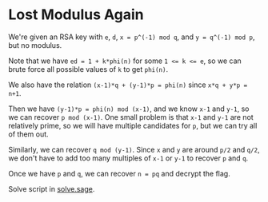 # Lost Modulus Again

We're given an RSA key with `e`, `d`, `x = p^(-1) mod q`, and `y = q^(-1) mod p`,
but no modulus.

Note that we have `ed = 1 + k*phi(n)` for some `1 <= k <= e`, so we can brute
force all possible values of `k` to get `phi(n)`.

We also have the relation `(x-1)*q + (y-1)*p = phi(n)` since `x*q + y*p = n+1`.

Then we have `(y-1)*p = phi(n) mod (x-1)`, and we know `x-1` and `y-1`, so we
can recover `p mod (x-1)`. One small problem is that `x-1` and `y-1` are not
relatively prime, so we will have multiple candidates for `p`, but we can try
all of them out.

Similarly, we can recover `q mod (y-1)`. Since `x` and `y` are around `p/2` and
`q/2`, we don't have to add too many multiples of `x-1` or `y-1` to recover
`p` and `q`.

Once we have `p` and `q`, we can recover `n = pq` and decrypt the flag.

Solve script in [solve.sage](solve.sage).
